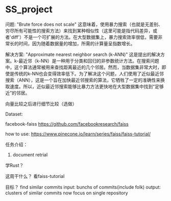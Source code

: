 # SS_project

问题: "Brute force does not scale" 这意味着，使用暴力搜索（也就是无差别、穷尽所有可能性的搜索方法）来找到某种相似性（这里可能是指代码差异，或者'diff'）不是一个可扩展的方法。在大型数据集上，暴力搜索效率很低，需要非常长的时间，因为随着数据量的增加，所需的计算量呈指数增长。

解决方案: "Approximate nearest neighbor search (k-ANN)" 这是提出的解决方案。k-最近邻（k-NN）是一种用于分类和回归的非参数统计方法。在搜索问题中，这个算法通常被用来查找距离最近的几个邻居。然而，当数据集非常大时，即使是传统的k-NN也会变得效率低下。为了解决这个问题，人们使用了近似最近邻搜索（ANN），这是一个旨在加快最近邻搜索的算法，它牺牲了一定的准确性来换取速度。所以，近似最近邻搜索能够比暴力方法更快地在大型数据集中找到“足够近”的邻居。

向量比较之后进行细节比较（选做）

Dataset: 

facebook-faiss
https://github.com/facebookresearch/faiss

how to use:
https://www.pinecone.io/learn/series/faiss/faiss-tutorial/

任务介绍：
1. document retrial

学Rust？

这周干什么？
看faiss-tutorial

目标？
find similar commits
input: bunchs of commits(include folk)
output:  clusters of similar commits
now focus on single repository